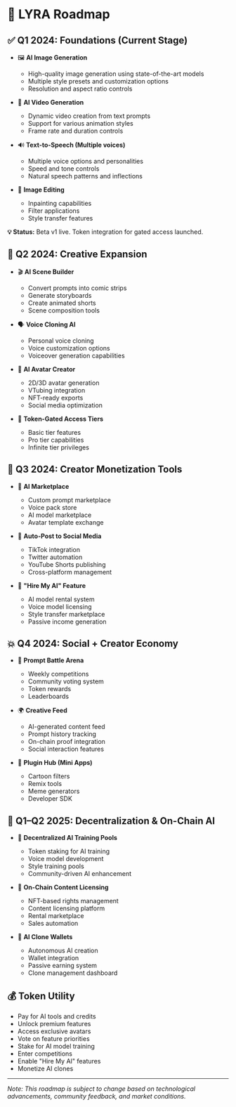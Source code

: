 # 🌟 LYRA Roadmap

## ✅ Q1 2024: Foundations (Current Stage)
- 🖼 **AI Image Generation**
  - High-quality image generation using state-of-the-art models
  - Multiple style presets and customization options
  - Resolution and aspect ratio controls

- 🎥 **AI Video Generation**
  - Dynamic video creation from text prompts
  - Support for various animation styles
  - Frame rate and duration controls

- 🔊 **Text-to-Speech (Multiple voices)**
  - Multiple voice options and personalities
  - Speed and tone controls
  - Natural speech patterns and inflections

- 🧽 **Image Editing**
  - Inpainting capabilities
  - Filter applications
  - Style transfer features

**💡 Status:** Beta v1 live. Token integration for gated access launched.

## 🔄 Q2 2024: Creative Expansion
- 🎬 **AI Scene Builder**
  - Convert prompts into comic strips
  - Generate storyboards
  - Create animated shorts
  - Scene composition tools

- 🗣 **Voice Cloning AI**
  - Personal voice cloning
  - Voice customization options
  - Voiceover generation capabilities

- 👤 **AI Avatar Creator**
  - 2D/3D avatar generation
  - VTubing integration
  - NFT-ready exports
  - Social media optimization

- 🔐 **Token-Gated Access Tiers**
  - Basic tier features
  - Pro tier capabilities
  - Infinite tier privileges

## 🌟 Q3 2024: Creator Monetization Tools
- 🛒 **AI Marketplace**
  - Custom prompt marketplace
  - Voice pack store
  - AI model marketplace
  - Avatar template exchange

- 📲 **Auto-Post to Social Media**
  - TikTok integration
  - Twitter automation
  - YouTube Shorts publishing
  - Cross-platform management

- 🤖 **"Hire My AI" Feature**
  - AI model rental system
  - Voice model licensing
  - Style transfer marketplace
  - Passive income generation

## 💥 Q4 2024: Social + Creator Economy
- 🧠 **Prompt Battle Arena**
  - Weekly competitions
  - Community voting system
  - Token rewards
  - Leaderboards

- 🌍 **Creative Feed**
  - AI-generated content feed
  - Prompt history tracking
  - On-chain proof integration
  - Social interaction features

- 🧩 **Plugin Hub (Mini Apps)**
  - Cartoon filters
  - Remix tools
  - Meme generators
  - Developer SDK

## 🔮 Q1–Q2 2025: Decentralization & On-Chain AI
- 📡 **Decentralized AI Training Pools**
  - Token staking for AI training
  - Voice model development
  - Style training pools
  - Community-driven AI enhancement

- 📜 **On-Chain Content Licensing**
  - NFT-based rights management
  - Content licensing platform
  - Rental marketplace
  - Sales automation

- 👤 **AI Clone Wallets**
  - Autonomous AI creation
  - Wallet integration
  - Passive earning system
  - Clone management dashboard

## 💰 Token Utility
- Pay for AI tools and credits
- Unlock premium features
- Access exclusive avatars
- Vote on feature priorities
- Stake for AI model training
- Enter competitions
- Enable "Hire My AI" features
- Monetize AI clones

---

*Note: This roadmap is subject to change based on technological advancements, community feedback, and market conditions.* 
